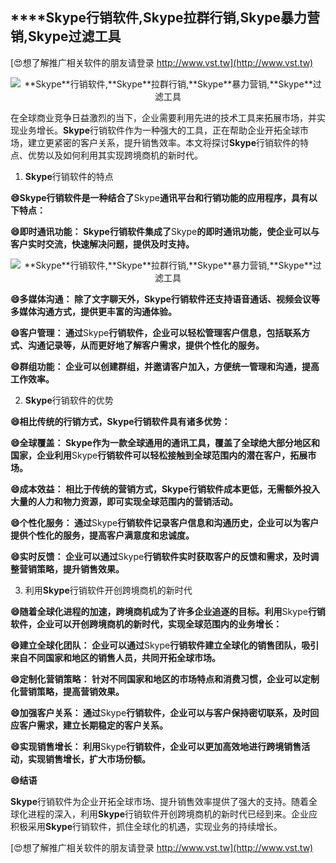 ## ****Skype**行销软件,**Skype**拉群行销,**Skype**暴力营销,**Skype**过滤工具**

[😍想了解推广相关软件的朋友请登录 http://www.vst.tw](http://www.vst.tw)

 <center><img src="https://vst.tw/MP4/tuiguang/png/8.png" alt="**Skype**行销软件,**Skype**拉群行销,**Skype**暴力营销,**Skype**过滤工具"></center>

在全球商业竞争日益激烈的当下，企业需要利用先进的技术工具来拓展市场，并实现业务增长。**Skype**行销软件作为一种强大的工具，正在帮助企业开拓全球市场，建立更紧密的客户关系，提升销售效率。本文将探讨**Skype**行销软件的特点、优势以及如何利用其实现跨境商机的新时代。

1. **Skype**行销软件的特点

**😄**Skype**行销软件是一种结合了**Skype**通讯平台和行销功能的应用程序，具有以下特点：**

**😄即时通讯功能： **Skype**行销软件集成了**Skype**的即时通讯功能，使企业可以与客户实时交流，快速解决问题，提供及时支持。**

 <center><img src="https://vst.tw/MP4/tuiguang/png/3.png" alt="**Skype**行销软件,**Skype**拉群行销,**Skype**暴力营销,**Skype**过滤工具"></center>

**😄多媒体沟通： 除了文字聊天外，**Skype**行销软件还支持语音通话、视频会议等多媒体沟通方式，提供更丰富的沟通体验。**

**😄客户管理： 通过**Skype**行销软件，企业可以轻松管理客户信息，包括联系方式、沟通记录等，从而更好地了解客户需求，提供个性化的服务。**

**😄群组功能： 企业可以创建群组，并邀请客户加入，方便统一管理和沟通，提高工作效率。**

2. **Skype**行销软件的优势

**😄相比传统的行销方式，**Skype**行销软件具有诸多优势：**

**😄全球覆盖： **Skype**作为一款全球通用的通讯工具，覆盖了全球绝大部分地区和国家，企业利用**Skype**行销软件可以轻松接触到全球范围内的潜在客户，拓展市场。**

**😄成本效益： 相比于传统的营销方式，**Skype**行销软件成本更低，无需额外投入大量的人力和物力资源，即可实现全球范围内的营销活动。**

**😄个性化服务： 通过**Skype**行销软件记录客户信息和沟通历史，企业可以为客户提供个性化的服务，提高客户满意度和忠诚度。**

**😄实时反馈： 企业可以通过**Skype**行销软件实时获取客户的反馈和需求，及时调整营销策略，提升销售效果。**

3. 利用**Skype**行销软件开创跨境商机的新时代

**😄随着全球化进程的加速，跨境商机成为了许多企业追逐的目标。利用**Skype**行销软件，企业可以开创跨境商机的新时代，实现全球范围内的业务增长：**

**😄建立全球化团队： 企业可以通过**Skype**行销软件建立全球化的销售团队，吸引来自不同国家和地区的销售人员，共同开拓全球市场。**

**😄定制化营销策略： 针对不同国家和地区的市场特点和消费习惯，企业可以定制化营销策略，提高营销效果。**

**😄加强客户关系： 通过**Skype**行销软件，企业可以与客户保持密切联系，及时回应客户需求，建立长期稳定的客户关系。**

**😄实现销售增长： 利用**Skype**行销软件，企业可以更加高效地进行跨境销售活动，实现销售增长，扩大市场份额。**

**😄结语**

**Skype**行销软件为企业开拓全球市场、提升销售效率提供了强大的支持。随着全球化进程的深入，利用**Skype**行销软件开创跨境商机的新时代已经到来。企业应积极采用**Skype**行销软件，抓住全球化的机遇，实现业务的持续增长。

[😍想了解推广相关软件的朋友请登录 http://www.vst.tw](http://www.vst.tw)



